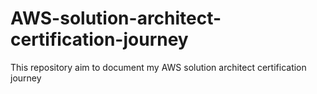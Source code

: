 # AWS-solution-architect-certification-journey
This repository aim to document my AWS solution architect certification journey
